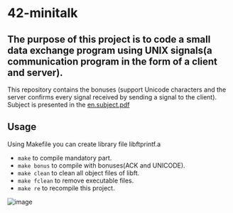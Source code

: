# 42-minitalk
## The purpose of this project is to code a small data exchange program using UNIX signals(a communication program in the form of a client and server).

This repository contains the bonuses (support Unicode characters and the server confirms every signal received by sending a signal to the client). Subject is presented in the [en.subject.pdf](https://github.com/lavrenovamaria/42-minitalk/files/7067315/en.subject.pdf)



## Usage
Using Makefile you can create library file libftprintf.a
* `make` to compile mandatory part.
* `make bonus` to compile with bonuses(ACK and UNICODE).
* `make clean` to clean all object files of libft.
* `make fclean` to remove executable files.
* `make re` to recompile this project.

![image](https://user-images.githubusercontent.com/59732804/136248006-0617e4c3-552a-4109-861a-1bd9258a3a90.png)
